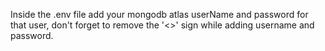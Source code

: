 Inside the .env file add your mongodb atlas userName and password for that user, don't forget to remove the '<>' sign while adding username and password.

